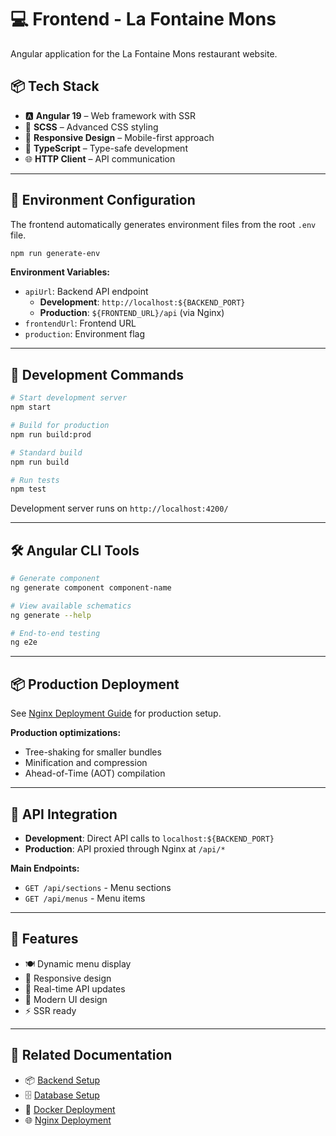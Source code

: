 # 💻 Frontend - La Fontaine Mons

Angular application for the La Fontaine Mons restaurant website.

## 📦 Tech Stack

- 🅰️ **Angular 19** – Web framework with SSR
- 🎨 **SCSS** – Advanced CSS styling
- 📱 **Responsive Design** – Mobile-first approach
- 🔧 **TypeScript** – Type-safe development
- 🌐 **HTTP Client** – API communication

---

## 🔧 Environment Configuration

The frontend automatically generates environment files from the root `.env` file.

```bash
npm run generate-env
```

**Environment Variables:**
- `apiUrl`: Backend API endpoint
  - **Development**: `http://localhost:${BACKEND_PORT}`
  - **Production**: `${FRONTEND_URL}/api` (via Nginx)
- `frontendUrl`: Frontend URL
- `production`: Environment flag

---

## 🚀 Development Commands

```bash
# Start development server
npm start

# Build for production
npm run build:prod

# Standard build
npm run build

# Run tests
npm test
```

Development server runs on `http://localhost:4200/`

---

## 🛠️ Angular CLI Tools

```bash
# Generate component
ng generate component component-name

# View available schematics
ng generate --help

# End-to-end testing
ng e2e
```

---

## 📦 Production Deployment

See [Nginx Deployment Guide](../NGINX.README.md) for production setup.

**Production optimizations:**
- Tree-shaking for smaller bundles
- Minification and compression
- Ahead-of-Time (AOT) compilation

---

## 🔗 API Integration

- **Development**: Direct API calls to `localhost:${BACKEND_PORT}`
- **Production**: API proxied through Nginx at `/api/*`

**Main Endpoints:**
- `GET /api/sections` - Menu sections
- `GET /api/menus` - Menu items

---

## 📱 Features

- 🍽️ Dynamic menu display
- 📱 Responsive design
- 🔄 Real-time API updates
- 🎨 Modern UI design
- ⚡ SSR ready

---

## 🔗 Related Documentation

- 📦 [Backend Setup](../back/README.md)
- 🗄️ [Database Setup](../db/README.md)
- 🐳 [Docker Deployment](../DOCKER.README.md)
- 🌐 [Nginx Deployment](../NGINX.README.md)
